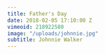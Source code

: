 ```yaml
---
title: Father's Day
date: 2018-02-05 17:10:00 Z
vimeoid: 218922580
image: "/uploads/johnnie.jpg"
subtitle: Johnnie Walker
---
```


